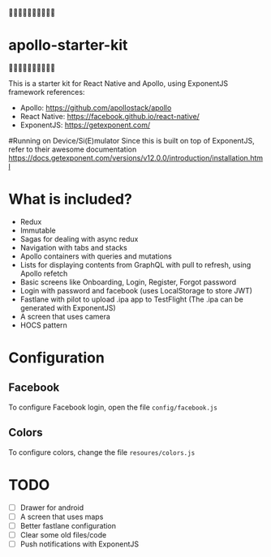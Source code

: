 :gift::gift::gift::gift::gift::gift::gift::gift::gift::gift:
# apollo-starter-kit
:christmas_tree::christmas_tree::christmas_tree::christmas_tree::christmas_tree::christmas_tree::christmas_tree::christmas_tree::christmas_tree::christmas_tree:

This is a starter kit for React Native and Apollo, using ExponentJS framework
references:
- Apollo: https://github.com/apollostack/apollo
- React Native: https://facebook.github.io/react-native/
- ExponentJS: https://getexponent.com/

#Running on Device/Si(E)mulator
Since this is built on top of ExponentJS, refer to their awesome documentation
https://docs.getexponent.com/versions/v12.0.0/introduction/installation.html

# What is included?
- Redux
- Immutable
- Sagas for dealing with async redux
- Navigation with tabs and stacks
- Apollo containers with queries and mutations
- Lists for displaying contents from GraphQL with pull to refresh, using Apollo refetch
- Basic screens like Onboarding, Login, Register, Forgot password
- Login with password and facebook (uses LocalStorage to store JWT)
- Fastlane with pilot to upload .ipa app to TestFlight (The .ipa can be generated with ExponentJS)
- A screen that uses camera
- HOCS pattern

# Configuration
## Facebook
To configure Facebook login, open the file ```config/facebook.js```
## Colors
To configure colors, change the file ```resoures/colors.js```

# TODO
- [ ] Drawer for android
- [ ] A screen that uses maps
- [ ] Better fastlane configuration
- [ ] Clear some old files/code
- [ ] Push notifications with ExponentJS
